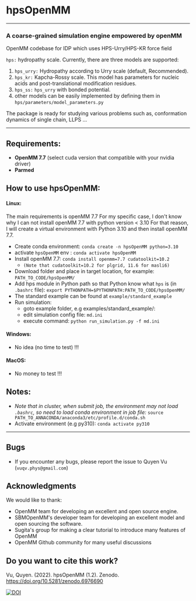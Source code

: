 # hpsOpenMM

-------------------------------------
### A coarse-grained simulation engine empowered by openMM

OpenMM codebase for IDP which uses HPS-Urry/HPS-KR force field



`hps:` hydropathy scale. Currently, there are three models are supported:

1) `hps_urry:` Hydropathy according to Urry scale (default, Recommended).
2) `hps_kr:`  Kapcha-Rossy scale.
   This model has parameters for nucleic acids and post-translational modification residues.
3) `hps_ss:` `hps_urry` with bonded potential.  
4) other models can be easily implemented by defining them in `hps/parameters/model_parameters.py`

The package is ready for studying various problems such as, conformation dynamics of single chain, LLPS ...


-------------------------------------

## Requirements:

- **OpenMM 7.7** (select cuda version that compatible with your nvidia driver)
- **Parmed**

## How to use hpsOpenMM:

#### Linux:
The main requirements is openMM 7.7
For my specific case, I don't know why I can not install openMM 7.7 with python version < 3.10
For that reason, I will create a virtual environment with Python 3.10 and then install openMM 7.7.

- Create conda environment: `conda create -n hpsOpenMM python=3.10`
- activate `hpsOpenMM` env : `conda activate hpsOpenMM`
- Install openMM 7.7: `conda install openmm=7.7 cudatoolkit=10.2`
  - `(Note that cudatoolkit=10.2 for plgrid, 11.6 for masli6)`
- Download folder and place in target location, for example: `PATH_TO_CODE/hpsOpenMM/`
- Add hps module in Python path so that Python know what `hps` is (in `.bashrc` file): `export PYTHONPATH=$PYTHONPATH:PATH_TO_CODE/hpsOpenMM/`
- The standard example can be found at `example/standard_example`
- Run simulation: 
  - goto example folder, e.g examples/standard_example/: 
  - edit simulation config file: `md.ini`
  - execute command: `python run_simulation.py -f md.ini`
#### Windows:

- No idea (no time to test) !!!

#### MacOS:

- No money to test !!!

## Notes:

- *Note that in cluster, when submit job, the environment may not load `.bashrc`, so need to
  load conda environment in job file:*
  `source PATH_TO_ANNACONDA/anaconda3/etc/profile.d/conda.sh`
- Activate environment (e.g py310): `conda activate py310`

-------------------------------------

## Bugs

- If you encounter any bugs, please report the issue to Quyen Vu (`vuqv.phys@gmail.com`)

## Acknowledgments

We would like to thank:

- OpenMM team for developing an excellent and open source engine.
- SBMOpenMM's developer team for developing an excellent model and open sourcing the software.
- Sugita's group for making a clear tutorial to introduce many features of OpenMM
- OpenMM Github community for many useful discussions

## Do you want to cite this work?

Vu, Quyen. (2022). hpsOpenMM (1.2). Zenodo. https://doi.org/10.5281/zenodo.6976690

[![DOI](https://zenodo.org/badge/DOI/10.5281/zenodo.6976690.svg)](https://doi.org/10.5281/zenodo.6976690)